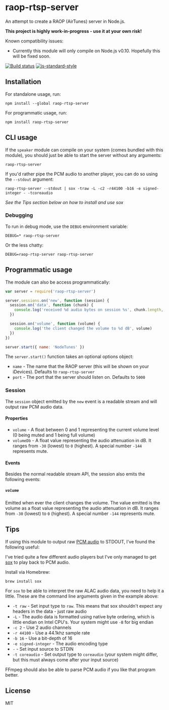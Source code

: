 # raop-rtsp-server

An attempt to create a RAOP (AirTunes) server in Node.js.

**This project is highly work-in-progress - use it at your own risk!**

Known compatibility issues:

- Currently this module will only compile on Node.js v0.10. Hopefully
  this will be fixed soon.

[![Build status](https://travis-ci.org/watson/raop-rtsp-server.svg?branch=master)](https://travis-ci.org/watson/raop-rtsp-server)
[![js-standard-style](https://img.shields.io/badge/code%20style-standard-brightgreen.svg?style=flat)](https://github.com/feross/standard)

## Installation

For standalone usage, run:

```
npm install --global raop-rtsp-server
```

For programmatic usage, run:

```
npm install raop-rtsp-server
```

## CLI usage

If the `speaker` module can compile on your system (comes bundled with
this module), you should just be able to start the server without any
arguments:

```
raop-rtsp-server
```

If you'd rather pipe the PCM audio to another player, you can do so
using the `--stdout` argument:

```
raop-rtsp-server --stdout | sox -traw -L -c2 -r44100 -b16 -e signed-integer - -tcoreaudio
```

_See the *Tips* section below on how to install and use sox_

### Debugging

To run in debug mode, use the `DEBUG` environment variable:

```
DEBUG=* raop-rtsp-server
```

Or the less chatty:

```
DEBUG=raop-rtsp-server raop-rtsp-server
```

## Programmatic usage

The module can also be access programmatically:

```js
var server = require('raop-rtsp-server')

server.sessions.on('new', function (session) {
  session.on('data', function (chunk) {
    console.log('received %d audio bytes on session %s', chunk.length, session.id)
  })

  session.on('volume', function (volume) {
    console.log('the client changed the volume to %d dB', volume)
  })
})

server.start({ name: 'NodeTunes' })
```

The `server.start()` function takes an optional options object:

- `name` - The name that the RAOP server (this will be shown on your
  iDevices). Defaults to `raop-rtsp-server`
- `port` - The port that the server should listen on. Defaults to `5000`

### Session

The `session` object emitted by the `new` event is a readable stream and
will output raw PCM audio data.

#### Properties

- `volume` - A float between 0 and 1 representing the current volume
  level (0 being muted and 1 being full volume)
- `volumeDb` - A float value representing the audio attenuation in dB.
  It ranges from `-30` (lowest) to `0` (highest). A special number
  `-144` represents mute.

#### Events

Besides the normal readable stream API, the session also emits the
following events:

##### `volume`

Emitted when ever the client changes the volume. The value emitted is
the volume as a float value representing the audio attenuation in dB. It
ranges from `-30` (lowest) to `0` (highest). A special number `-144`
represents mute.

## Tips

If using this module to output raw [PCM
audio](https://en.wikipedia.org/wiki/Pulse-code_modulation) to STDOUT,
I've found the following useful:

I've tried quite a few different audio players but I've only managed to
get [sox](http://sox.sourceforge.net) to play back to PCM audio.

Install via Homebrew:

```
brew install sox
```

For `sox` to be able to interpret the raw ALAC audio data, you need to
help it a little. These are the command line arguments given in the
example above:

- `-t raw` - Set input type to `raw`. This means that sox shouldn't
  expect any headers in the data - just raw audio
- `-L` - The audio data is formatted using native byte ordering, which
  is little endian on Intel CPU's. Your system might use `-B` for big
  endian
- `-c 2` - Use 2 audio channels
- `-r 44100` - Use a 44.1khz sample rate
- `-b 16` - Use a bit-depth of 16
- `-e signed-integer` - The audio encoding type
- `-` - Set input source to STDIN
- `-t coreaudio` - Set output type to `coreaudio` (your system might
  differ, but this must always come after your input source)

FFmpeg should also be able to parse PCM audio if you like that program
better.

## License

MIT
